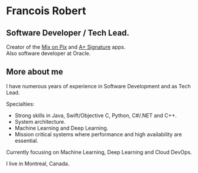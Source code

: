 # Francois Robert

## Software Developer / Tech Lead. 
Creator of the [Mix on Pix](https://apps.apple.com/us/app/mix-on-pix-text-on-photos/id633281586) and [A+ Signature](https://apps.apple.com/us/app/a-signature-lite/id423141311) apps.   
Also software developer at Oracle.

## More about me
I have numerous years of experience in Software Development and as Tech Lead.  

Specialties: 
- Strong skills in Java, Swift/Objective C, Python, C#/.NET and C++. 
- System architecture. 
- Machine Learning and Deep Learning.
- Mission critical systems where performance and high availability are essential.  

Currently focusing on Machine Learning, Deep Learning and Cloud DevOps.  

I live in Montreal, Canada.
